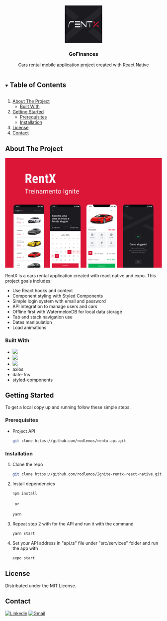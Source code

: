 <!-- Logo -->
<p align="center">
  <a href="https://github.com/rodlemos/ignite-gofinances">
    <img src="https://github.com/rodlemos/Ignite-rentx-react-native/blob/main/assets/icon.png" alt="Logo" width="120" height="120">
  </a>

  <h3 align="center">GoFinances</h3>

  <p align="center">
   Cars rental mobile application project created with React Native
  </p>
</p>

<!-- TABLE OF CONTENTS -->
<details open="open">
  <summary><h2 style="display: inline-block">Table of Contents</h2></summary>
  <ol>
    <li>
      <a href="#about-the-project">About The Project</a>
      <ul>
        <li><a href="#built-with">Built With</a></li>
      </ul>
    </li>
    <li>
      <a href="#getting-started">Getting Started</a>
      <ul>
        <li><a href="#prerequisites">Prerequisites</a></li>
        <li><a href="#installation">Installation</a></li>
      </ul>
    </li>
    <li><a href="#license">License</a></li>
    <li><a href="#contact">Contact</a></li>
  </ol>
</details>

<!-- ABOUT THE PROJECT -->
## About The Project

<p align="center">
  <img src="https://github.com/rodlemos/Ignite-rentx-react-native/blob/main/src/assets/rentx.jpg"/>
</p>

RentX is a cars rental application created with react native and expo. This project goals includes:
  * Use React hooks and context
  * Component styling with Styled Components
  * Simple login system with email and password
  * API integration to manage users and cars
  * Offline first with WatermelonDB for local data storage
  * Tab and stack navigation use
  * Dates manipulation
  * Load animations

### Built With

* <img src="https://img.shields.io/badge/React_Native-20232A?style=flat&logo=react&logoColor=61DAFB"/>
* <img src="https://img.shields.io/badge/TypeScript-007ACC?style=flat&logo=typescript&logoColor=white"/>
* <img src="https://img.shields.io/badge/Expo-F8F8F5?style=flat&logo=expo&logoColor=000020"/>
* axios
* date-fns
* styled-components

<!-- GETTING STARTED -->
## Getting Started

To get a local copy up and running follow these simple steps.

### Prerequisites


* Project API

  ```sh
  git clone https://github.com/rodlemos/rentx-api.git
  ```

### Installation

1. Clone the repo

   ```sh
   git clone https://github.com/rodlemos/Ignite-rentx-react-native.git
   ```
   
2. Install dependencies

   ```sh
   npm install

    or

   yarn
   ```
   
3. Repeat step 2 with for the API and run it with the command
   
   ```sh
   yarn start
   ```
   
4. Set your API address in "api.ts" file under "src/services" folder and run the app with
    
    ```sh
    expo start
    ```
   
<!-- LICENSE -->
## License

Distributed under the MIT License.


<!-- CONTACT -->
## Contact

[![Linkedin](https://img.shields.io/badge/-Rodrigo%20Lemos-blue?style=for-the-badge&logo=Linkedin&logoColor=white)](https://www.linkedin.com/in/rod-lemos/)
[![Gmail](https://img.shields.io/badge/-Gmail-c14438?style=for-the-badge&logo=Gmail&logoColor=white)](mailto:rodrigosllemos@gmail.com)
